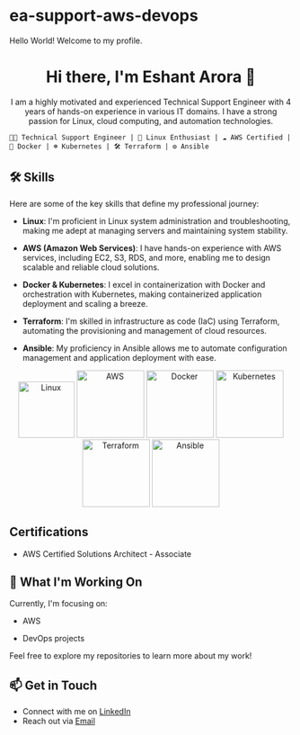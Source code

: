 # ea-support-aws-devops
Hello World! Welcome to my profile. 

<!-- Add a stylish header -->
<h1 align="center">
  Hi there, I'm Eshant Arora 👋
</h1>

<!-- Add a brief introduction -->
<p align="center">
  I am a highly motivated and experienced Technical Support Engineer with 4 years of hands-on experience in various IT domains. I have a strong passion for Linux, cloud computing, and automation technologies.
</p>

    👨‍💻 Technical Support Engineer | 🐧 Linux Enthusiast | ☁️ AWS Certified | 🐳 Docker | ☸️ Kubernetes | 🛠️ Terraform | ⚙️ Ansible
    
## 🛠️ Skills

Here are some of the key skills that define my professional journey:

- **Linux**: I'm proficient in Linux system administration and troubleshooting, making me adept at managing servers and maintaining system stability.

- **AWS (Amazon Web Services)**: I have hands-on experience with AWS services, including EC2, S3, RDS, and more, enabling me to design scalable and reliable cloud solutions.

- **Docker & Kubernetes**: I excel in containerization with Docker and orchestration with Kubernetes, making containerized application deployment and scaling a breeze.

- **Terraform**: I'm skilled in infrastructure as code (IaC) using Terraform, automating the provisioning and management of cloud resources.

- **Ansible**: My proficiency in Ansible allows me to automate configuration management and application deployment with ease.

<!-- Add images or icons to represent your skills, if desired -->
<p align="center">
  <img src="https://media4.giphy.com/media/KcPdFfmoj9Yi2X1ZrD/giphy.gif" alt="Linux" width="100">
  <img src="https://www.dreamsplus.in/wp-content/uploads/2020/05/AWS-Cloud-logo-png-600x450.jpg" alt="AWS" width="120">
  <img src="https://media.tenor.com/z3Vqx6hmE5QAAAAC/whale-docker.gif" alt="Docker" width="120">
  <img src="https://upload.wikimedia.org/wikipedia/commons/thumb/3/39/Kubernetes_logo_without_workmark.svg/2109px-Kubernetes_logo_without_workmark.svg.png" alt="Kubernetes" width="120">
  <img src="https://www.svgrepo.com/show/376353/terraform.svg" alt="Terraform" width="120">
  <img src="https://logos-download.com/wp-content/uploads/2016/10/Ansible_logo.png" alt="Ansible" width="120">
</p>

## Certifications
- AWS Certified Solutions Architect - Associate

## 🌱 What I'm Working On

Currently, I'm focusing on:

- AWS
    
- DevOps projects

Feel free to explore my repositories to learn more about my work!

<!-- Add a call-to-action or contact information -->
## 📫 Get in Touch

- Connect with me on [LinkedIn](www.linkedin.com/in/eshant-arora-911a831a5)
- Reach out via [Email](mailto:youremail@example.com)

<!-- Add a footer with relevant information -->


<!-- Feel free to customize the style and content to your liking! -->
